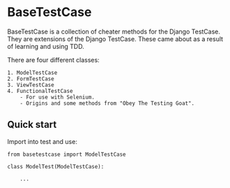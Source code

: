 BaseTestCase
============

BaseTestCase is a collection of cheater methods for the Django TestCase.
They are extensions of the Django TestCase.
These came about as a result of learning and using TDD.

There are four different classes:

    1. ModelTestCase
    2. FormTestCase
    3. ViewTestCase
    4. FunctionalTestCase
        - For use with Selenium.
        - Origins and some methods from "Obey The Testing Goat".


Quick start
-----------

Import into test and use:

    from basetestcase import ModelTestCase
    
    class ModelTest(ModelTestCase):
    
        ...